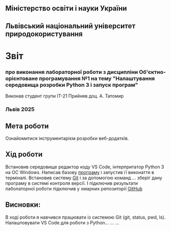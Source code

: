 ## Міністерство освіти і науки України

## Львівський національний університет природокористування
# Звіт 
### про виконання лабораторної роботи з дисципліни Об'єктно-орієнтоване програмування №1 на тему "Налаштування середовища розробки Python 3 і запуск програм"
Виконав студент групи ІТ-21
Прийняв доц. А. Татомир
### Львів 2025

## Мета роботи 
Ознайомитися інструментарієм розробки веб-додатків.

## Хід роботи
Встановив середовище редактор коду VS Code, інтерпритатор Python 3 на ОС Windows. 
Написав базову [програму](./1-test.py) і запустив її виконаття в терміналі. Встановив систему [Git](https://git-scm.com/) і за допомогою команд ... зберіг дану програму в системі контроля версії. І підключив результати лаболаторної роботи підключив у хмарних репозиторії [GitHub](https://github.com/xsp1ke83/oop-it-2025/tree/master/nick-bobeshko)

## Висновки: 
В ході роботи я навчився працювати із системою Git (git, status, pwd, ls).
Налаштовувати VS Code для роботи з Python...
...
...


